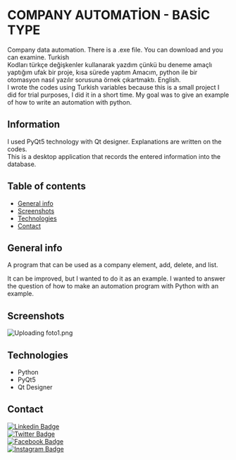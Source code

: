 
# COMPANY AUTOMATİON - BASİC TYPE
Company data automation. There is a .exe file. You can download and you can examine. 
Turkish<br>
Kodları türkçe değişkenler kullanarak yazdım çünkü bu deneme amaçlı yaptığım ufak bir proje, kısa sürede yaptım
Amacım, python ile bir otomasyon nasıl yazılır sorusuna örnek çıkartmaktı.
English.<br>
I wrote the codes using Turkish variables because this is a small project I did for trial purposes, I did it in a short time.
My goal was to give an example of how to write an automation with python.
## Information
I used PyQt5 technology with Qt designer. Explanations are written on the codes. <br/>
This is a desktop application that records the entered information into the database.

## Table of contents
* [General info](#general-info)
* [Screenshots](#screenshots)
* [Technologies](#technologies)
* [Contact](#contact)

## General info

A program that can be used as a company element, add, delete, and list.

It can be improved, but I wanted to do it as an example. I wanted to answer the question of how to make an automation program with Python with an example.

## Screenshots
![Uploading foto1.png](https://user-images.githubusercontent.com/73183608/118277825-e2225f00-b4d1-11eb-8d96-dfaeb9dd3537.png)

## Technologies
* Python
* PyQt5
* Qt Designer

## Contact

[![Linkedin Badge](https://img.shields.io/badge/-melihmerall-blue?style=flat-square&logo=Linkedin&logoColor=white&link=https://www.linkedin.com/in/melihmerall/)](https://www.linkedin.com/in/melihmerall/) <br> [![Twitter Badge](https://img.shields.io/badge/-@melihmerall-1ca0f1?style=flat-square&labelColor=1ca0f1&logo=twitter&logoColor=white&link=https://twitter.com/melihmerall)](https://twitter.com/melihmerall) <br>  [![Facebook Badge](https://img.shields.io/badge/-@melihmeralll-3b5998?style=flat-square&labelColor=3b5998&logo=facebook&logoColor=white&link=https://www.facebook.com/melihmeralll/)](https://www.facebook.com/melihmeralll/) <br>  [![Instagram Badge](https://img.shields.io/badge/-@melihmerall-D7008A?style=flat-square&labelColor=D7008A&logo=Instagram&logoColor=white&link=https://www.instagram.com/melih.merall/)](https://www.instagram.com/melih.merall/)
